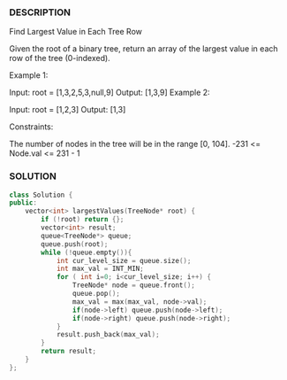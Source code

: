 ### DESCRIPTION

Find Largest Value in Each Tree Row

Given the root of a binary tree, return an array of the largest value in each row of the tree (0-indexed).

 

Example 1:


Input: root = [1,3,2,5,3,null,9]
Output: [1,3,9]
Example 2:

Input: root = [1,2,3]
Output: [1,3]
 

Constraints:

The number of nodes in the tree will be in the range [0, 104].
-231 <= Node.val <= 231 - 1

### SOLUTION

```c++
class Solution {
public:
    vector<int> largestValues(TreeNode* root) {
        if (!root) return {};
        vector<int> result;
        queue<TreeNode*> queue;
        queue.push(root);
        while (!queue.empty()){
            int cur_level_size = queue.size();
            int max_val = INT_MIN;
            for ( int i=0; i<cur_level_size; i++) {
                TreeNode* node = queue.front();
                queue.pop();
                max_val = max(max_val, node->val);
                if(node->left) queue.push(node->left);
                if(node->right) queue.push(node->right);
            }
            result.push_back(max_val);
        }
        return result;
    }
};
```
